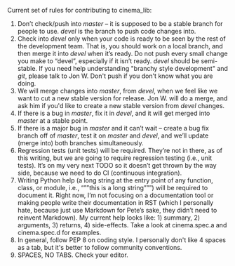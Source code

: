 Current set of rules for contributing to cinema_lib:

1. Don’t check/push into *master* – it is supposed to be a stable branch for 
   people to use. *devel* is the branch to push code changes into.
2. Check into *devel* only when your code is ready to be seen by the rest of
   the development team. That is, you should work on a local branch, and then
   merge it into *devel* when it’s ready. Do not push every small change you
   make to “devel”, especially if it isn’t ready. *devel* should be semi-
   stable. If you need help understanding "branchy style development" and *git*,
   please talk to Jon W. Don't push if you don't know what you are doing.
3. We will merge changes into *master*, from *devel*, when we feel like we 
   want to cut a new stable version for release. Jon W. will do a merge, and 
   ask him if you'd like to create a new stable version from *devel* changes.
4. If there is a bug in *master*, fix it in *devel*, and it will get merged
   into *master* at a stable point.
5. If there is a major bug in *master* and it can’t wait – create a bug fix
   branch off of *master*, test it on *master* and *devel*, and we’ll update
   (merge into) both branches simultaneously.
6. Regression tests (unit tests) will be required. They’re not in there, as of
   this writing, but we are going to require regression testing (i.e., unit
   tests). It’s on my very next TODO so it doesn’t get thrown by the way side,
   because we need to do CI (continuous integration).
7. Writing Python help (a long string at the entry point of any function,
   class, or module, i.e., “””this is a long string”””) will be required to
   document it. Right now, I’m not focusing on a documentation tool or making
   people write their documentation in RST (which I personally hate, because
   just use Markdown for Pete’s sake, they didn’t need to reinvent Markdown).
   My current help looks like: 1) summary, 2) arguments, 3) returns, 4) 
   side-effects. Take a look at cinema.spec.a and cinema.spec.d for examples.
8. In general, follow PEP 8 on coding style. I personally don't like 4 spaces
   as a tab, but it's better to follow community conventions.
9. SPACES, NO TABS. Check your editor.
